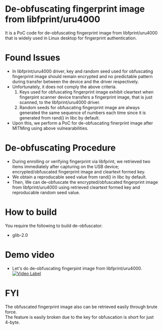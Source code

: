 # De-obfuscating fingerprint image from libfprint/uru4000
It is a PoC code for de-obfuscating fingerprint image from libfprint/uru4000 that is widely used in Linux desktop for fingerprint authentication.

# Found Issues
* In libfprint/uru4000 driver, key and random seed used for obfuscating fingerprint image should remain encrypted and no predictable pattern during transfer between the device and the driver respectively.
* Unfortunately, it does not comply the above criteria.
  1. Keys used for obfuscating fingerprint image exhibit cleartext when fingerpint scanner device transfers a fingerprint image, that is just scanned, to the libfprint/uru4000 driver.
  2. Random seeds for obfuscating fingerprint image are always generated the same sequence of numbers each time since it is generated from rand() in libc by default.
* Upon this, we perform a PoC for de-obfuscating finerprint image after MITMing using above vulnearabilities.

# De-obfuscating Procedure
* During enrolling or verifying fingerprint via libfprint, we retrieved two items immediately after capturing on the USB device; encrypted/obfuscated fingerprint image and cleartext formed key.
* We obtain a reproducable seed value from rand() in libc by default.
* Then, We can de-obfuscate the encrypted/obfuscated fingerprint image from libfprint/uru4000 using retrieved cleartext formed key and reproducable random seed value.

# How to build
You require the following to build de-obfuscator:
* glib-2.0

# Demo video
* Let's do de-obfuscating fingerpint image from libfprint/uru4000.
[![Video Label](https://img.youtube.com/vi/Grirez2xeas/0.jpg)](https://youtu.be/Grirez2xeast=0s) 

# FYI
The obfuscated fingerprint image also can be retrieved easily through brute force.  
The feature is easily broken due to the key for obfuscation is short for just 4-byte.

